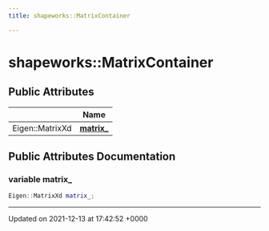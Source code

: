 ```yaml
---
title: shapeworks::MatrixContainer

---
```


# shapeworks::MatrixContainer





## Public Attributes

|                | Name           |
| -------------- | -------------- |
| Eigen::MatrixXd | **[matrix_](../Classes/classshapeworks_1_1MatrixContainer.md#variable-matrix-)**  |

## Public Attributes Documentation

### variable matrix_

```cpp
Eigen::MatrixXd matrix_;
```


-------------------------------

Updated on 2021-12-13 at 17:42:52 +0000